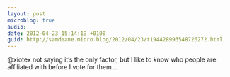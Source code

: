 ```yaml
---
layout: post
microblog: true
audio: 
date: 2012-04-23 15:14:19 +0100
guid: http://samdeane.micro.blog/2012/04/23/t194428993548726272.html
---
```

@xiotex not saying it’s the only factor, but I like to know who people are affiliated with before I vote for them...
